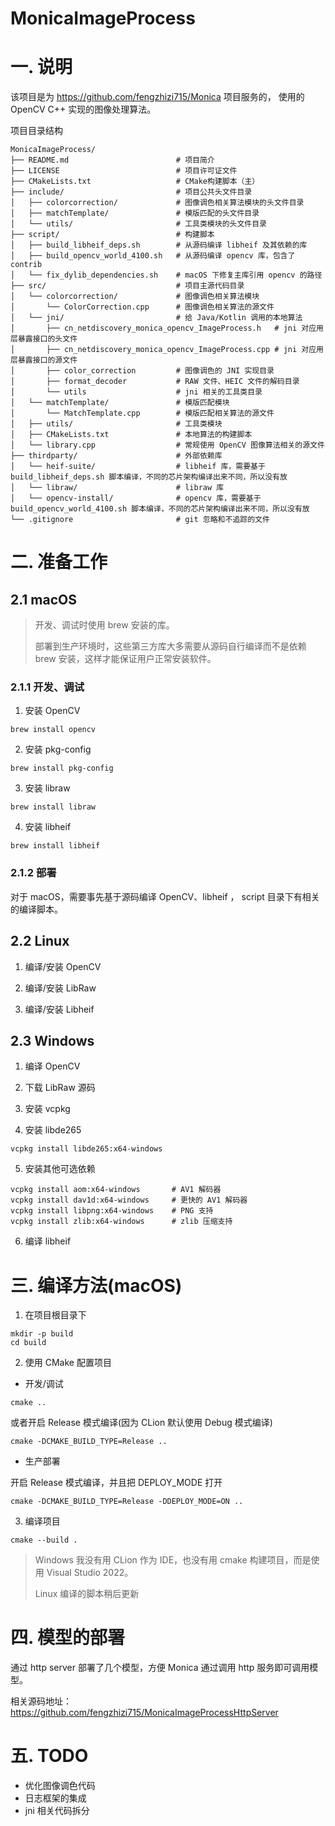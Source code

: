 # MonicaImageProcess

# 一. 说明

该项目是为 https://github.com/fengzhizi715/Monica 项目服务的， 使用的 OpenCV C++ 实现的图像处理算法。

项目目录结构

```
MonicaImageProcess/
├── README.md                        # 项目简介
├── LICENSE                          # 项目许可证文件
├── CMakeLists.txt                   # CMake构建脚本（主）
├── include/                         # 项目公共头文件目录
│   ├── colorcorrection/             # 图像调色相关算法模块的头文件目录
│   ├── matchTemplate/               # 模版匹配的头文件目录
│   └── utils/                       # 工具类模块的头文件目录
├── script/                          # 构建脚本
│   ├── build_libheif_deps.sh        # 从源码编译 libheif 及其依赖的库
│   ├── build_opencv_world_4100.sh   # 从源码编译 opencv 库，包含了 contrib
│   └── fix_dylib_dependencies.sh    # macOS 下修复主库引用 opencv 的路径
├── src/                             # 项目主源代码目录
│   └── colorcorrection/             # 图像调色相关算法模块
│       └── ColorCorrection.cpp      # 图像调色相关算法的源文件
│   └── jni/                         # 给 Java/Kotlin 调用的本地算法
│       ├── cn_netdiscovery_monica_opencv_ImageProcess.h   # jni 对应用层暴露接口的头文件
│       ├── cn_netdiscovery_monica_opencv_ImageProcess.cpp # jni 对应用层暴露接口的源文件
│       ├── color_correction         # 图像调色的 JNI 实现目录
│       ├── format_decoder           # RAW 文件、HEIC 文件的解码目录
│       └── utils                    # jni 相关的工具类目录
│   └── matchTemplate/               # 模版匹配模块
│       └── MatchTemplate.cpp        # 模版匹配相关算法的源文件
│   ├── utils/                       # 工具类模块
│   ├── CMakeLists.txt               # 本地算法的构建脚本
│   └── library.cpp                  # 常规使用 OpenCV 图像算法相关的源文件
├── thirdparty/                      # 外部依赖库
│   └── heif-suite/                  # libheif 库，需要基于 build_libheif_deps.sh 脚本编译，不同的芯片架构编译出来不同，所以没有放
│   └── libraw/                      # libraw 库
│   └── opencv-install/              # opencv 库，需要基于 build_opencv_world_4100.sh 脚本编译，不同的芯片架构编译出来不同，所以没有放
└── .gitignore                       # git 忽略和不追踪的文件
```

# 二. 准备工作

## 2.1 macOS

> 开发、调试时使用 brew 安装的库。
> 
> 部署到生产环境时，这些第三方库大多需要从源码自行编译而不是依赖 brew 安装，这样才能保证用户正常安装软件。

### 2.1.1 开发、调试

1. 安装 OpenCV

```
brew install opencv
```

2. 安装 pkg-config

```
brew install pkg-config
```

3. 安装 libraw

```
brew install libraw
```

4. 安装 libheif

```
brew install libheif
```

### 2.1.2 部署

对于 macOS，需要事先基于源码编译 OpenCV、libheif ， script 目录下有相关的编译脚本。

## 2.2 Linux

1. 编译/安装 OpenCV

2. 编译/安装 LibRaw

3. 编译/安装 Libheif


## 2.3 Windows

1. 编译 OpenCV

2. 下载 LibRaw 源码

3. 安装 vcpkg

4. 安装 libde265
```
vcpkg install libde265:x64-windows
```

5. 安装其他可选依赖
```
vcpkg install aom:x64-windows       # AV1 解码器
vcpkg install dav1d:x64-windows     # 更快的 AV1 解码器
vcpkg install libpng:x64-windows    # PNG 支持
vcpkg install zlib:x64-windows      # zlib 压缩支持
```

6. 编译 libheif

# 三. 编译方法(macOS)

1. 在项目根目录下
```
mkdir -p build
cd build
```

2. 使用 CMake 配置项目

* 开发/调试
```
cmake ..
```

或者开启 Release 模式编译(因为 CLion 默认使用 Debug 模式编译)

```
cmake -DCMAKE_BUILD_TYPE=Release ..
```

* 生产部署

开启 Release 模式编译，并且把 DEPLOY_MODE 打开
```
cmake -DCMAKE_BUILD_TYPE=Release -DDEPLOY_MODE=ON ..
```

3. 编译项目
```
cmake --build .
```

> Windows 我没有用 CLion 作为 IDE，也没有用 cmake 构建项目，而是使用 Visual Studio 2022。
> 
> Linux 编译的脚本稍后更新

# 四. 模型的部署

通过 http server 部署了几个模型，方便 Monica 通过调用 http 服务即可调用模型。

相关源码地址：
https://github.com/fengzhizi715/MonicaImageProcessHttpServer

# 五. TODO

* 优化图像调色代码
* 日志框架的集成
* jni 相关代码拆分
